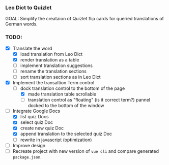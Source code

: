 ### Leo Dict to Quizlet
GOAL: Simplify the creataion of Quizlet flip cards for queried translations of German words.

### TODO:
- [x] Translate the word
  - [x] load translation from Leo Dict
  - [x] render translation as a table
  - [ ] implement translation suggestions
  - [ ] rename the translation sections
  - [ ] sort translation sections as in Leo Dict
- [x] Implement the transaltion Term control
  - [ ] dock translation control to the bottom of the page
    - [x] made translation table scrollable
    - [ ] translation control as "floating" (is it correct term?) pannel 
          docked to the bottom of the window
- [ ] Integrate Google Docs
  - [x] list quiz Docs
  - [x] select quiz Doc
  - [x] create new quiz Doc
  - [x] append translation to the selected quiz Doc
  - [ ] rewrite in javascript (optimization)
- [ ] Improve design
- [ ] Recreate project with new version of `vue cli` and compare generated `package.json`.
